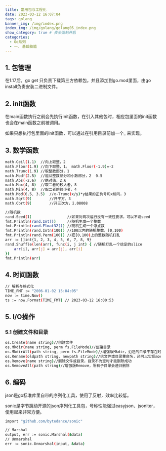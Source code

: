 ```yaml
---
title: 常用包与工程化
date: 2023-03-12 16:07:04
tags: golang
banner_img: /img/index.png
index_img: /img/golang/golang05_index.png
show_category: true # 表示强制开启
categories:
  - Go系列
  - 一. 基础技能
---
```

## 1. 包管理

在1.17后，go get 只负责下载第三方依赖包，并且添加到go.mod里面，由go install负责安装二进制文件。

## 2. init函数

在main函数执行之前会先执行init函数，在引入其他包时，相应包里面的init函数也会在main函数之前被调用。

如果只想执行包里面的init函数，可以通过在引用目录前加一个_ 来实现。

## 3. 数学函数

```bash
math.Ceil(1.1)	//向上取整，2
math.Floor(1.9)	//向下取整，1。 math.Floor(-1.9)=-2
math.Trunc(1.9)	//取整数部分，1
math.Modf(2.5)	//返回整数部分和小数部分，2  0.5
math.Abs(-2.6)	//绝对值，2.6
math.Max(4, 8)	//取二者的较大者，8
math.Min(4, 8)	//取二者的较小者，4
math.Mod(6.5, 3.5)	//x-Trunc(x/y)*y结果的正负号和x相同，3
math.Sqrt(9)		//开平方，3
math.Cbrt(9)		//开三次方，2.08008
```

```bash
//随机数
rand.Seed(1)                //如果对两次运行没有一致性要求，可以不设seed
fmt.Println(rand.Int())     //随机生成一个整数
fmt.Println(rand.Float32()) //随机生成一个浮点数
fmt.Println(rand.Intn(100)) //100以内的随机整数，[0,100)
fmt.Println(rand.Perm(100)) //把[0,100)上的整数随机打乱
arr := []int{1, 2, 3, 4, 5, 6, 7, 8, 9}
rand.Shuffle(len(arr), func(i, j int) { //随机打乱一个给定的slice
    arr[i], arr[j] = arr[j], arr[i]
})
fmt.Println(arr)
```

## 4. 时间函数

```bash
// 解析与格式化
TIME_FMT := "2006-01-02 15:04:05"
now := time.Now()
ts := now.Format(TIME_FMT) // 2023-03-12 16:00:53
```

## 5. I/O操作

### 5.1 创建文件和目录

```bash
os.Create(name string)//创建文件
os.Mkdir(name string, perm fs.FileMode)//创建目录
os.MkdirAll(path string, perm fs.FileMode)//增强版Mkdir，沿途的目录不存在时会一并创建
os.Rename(oldpath string, newpath string)//给文件或目录重命名，还可以实现move的功能
os.Remove(name string)//删除文件或目录，目录不为空时才能删除成功
os.RemoveAll(path string)//增强版Remove，所有子目录会递归删除
```

## 6. 编码

json是go标准库里自带的序列化工具，使用了反射，效率比较低。

sonic是字节跳动开源的json序列化工具包，号称性能强过easyjson、jsoniter，使用起来非常方便。

```bash
import "github.com/bytedance/sonic"

// Marshal
output, err := sonic.Marshal(&data) 
// Unmarshal
err := sonic.Unmarshal(input, &data)
```